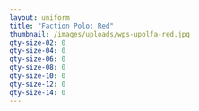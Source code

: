 ```yaml
---
layout: uniform
title: "Faction Polo: Red"
thumbnail: /images/uploads/wps-upolfa-red.jpg
qty-size-02: 0
qty-size-04: 0
qty-size-06: 0
qty-size-08: 0
qty-size-10: 0
qty-size-12: 0
qty-size-14: 0
---
```

